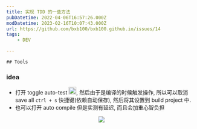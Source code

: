 ```yaml
---
title: 实现 TDD 的一些方法
pubDatetime: 2022-04-06T16:57:26.000Z
modDatetime: 2023-02-16T10:07:43.000Z
url: https://github.com/bxb100/bxb100.github.io/issues/14
tags:
	- DEV

---
```


    ## Tools

### idea

- 打开 toggle auto-test <img src="https://user-images.githubusercontent.com/20685961/162027045-d3259d53-70d2-4e48-8e0c-f3a992e180e5.png" width="20" height="20">, 然后由于是编译的时候触发操作, 所以可以取消 save all `ctrl + s` 快捷键(依赖自动保存), 然后将其设置到 build project 中.
- 也可以打开 auto compile 但是实测有延迟, 而且会加重心智负担

<p align="center">
<img src="https://user-images.githubusercontent.com/20685961/162026667-654a24f6-8065-430e-aeaa-0b26fc59ab4b.png" >
</p>
